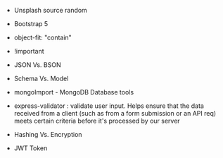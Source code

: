 
- Unsplash source random 

- Bootstrap 5 

- object-fit: "contain"

- !important

- JSON Vs. BSON

- Schema Vs. Model 

- mongoImport - MongoDB Database tools 

- express-validator : validate user input. Helps ensure that the data received from a client (such as from a form submission or an API req) meets certain criteria before it's processed by our server

- Hashing Vs. Encryption 

- JWT Token 